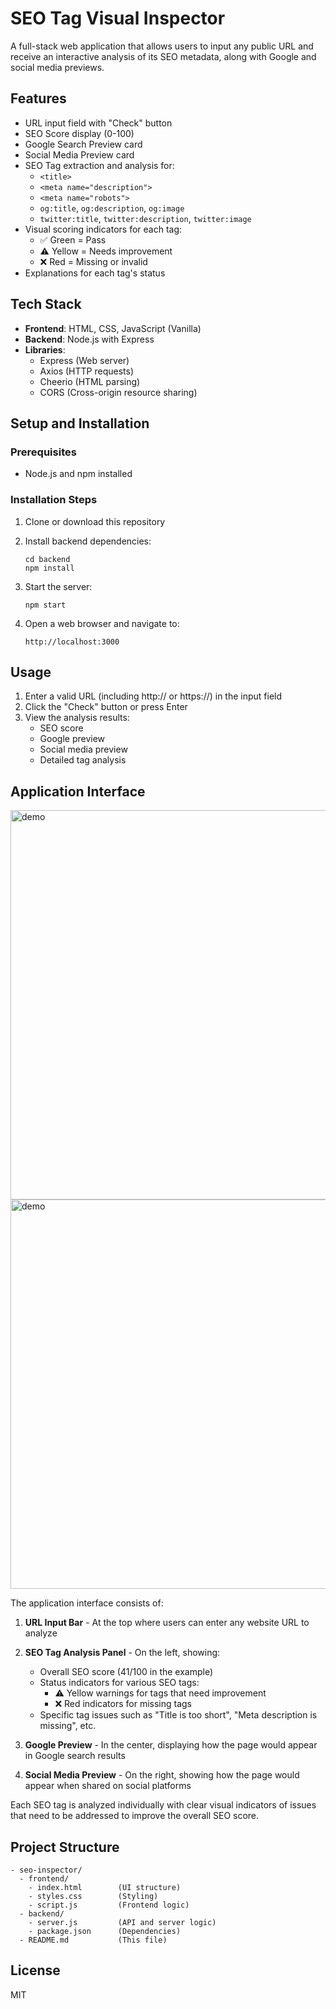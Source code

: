 # SEO Tag Visual Inspector

A full-stack web application that allows users to input any public URL and receive an interactive analysis of its SEO metadata, along with Google and social media previews.

## Features

- URL input field with "Check" button
- SEO Score display (0-100)
- Google Search Preview card
- Social Media Preview card
- SEO Tag extraction and analysis for:
  - `<title>`
  - `<meta name="description">`
  - `<meta name="robots">`
  - `og:title`, `og:description`, `og:image`
  - `twitter:title`, `twitter:description`, `twitter:image`
- Visual scoring indicators for each tag:
  - ✅ Green = Pass
  - ⚠️ Yellow = Needs improvement
  - ❌ Red = Missing or invalid
- Explanations for each tag's status

## Tech Stack

- **Frontend**: HTML, CSS, JavaScript (Vanilla)
- **Backend**: Node.js with Express
- **Libraries**:
  - Express (Web server)
  - Axios (HTTP requests)
  - Cheerio (HTML parsing)
  - CORS (Cross-origin resource sharing)

## Setup and Installation

### Prerequisites
- Node.js and npm installed

### Installation Steps

1. Clone or download this repository
2. Install backend dependencies:
   ```
   cd backend
   npm install
   ```

3. Start the server:
   ```
   npm start
   ```

4. Open a web browser and navigate to:
   ```
   http://localhost:3000
   ```

## Usage

1. Enter a valid URL (including http:// or https://) in the input field
2. Click the "Check" button or press Enter
3. View the analysis results:
   - SEO score
   - Google preview
   - Social media preview
   - Detailed tag analysis

## Application Interface

<img width="623" alt="demo" src="https://github.com/user-attachments/assets/a5895d5f-95ea-4862-be40-4d11df7a981e" />

<img width="623" alt="demo" src="https://github.com/user-attachments/assets/4c7530e5-d221-4dd4-bf4c-7ba0ead11985" />

The application interface consists of:

1. **URL Input Bar** - At the top where users can enter any website URL to analyze

2. **SEO Tag Analysis Panel** - On the left, showing:
   - Overall SEO score (41/100 in the example)
   - Status indicators for various SEO tags:
     - ⚠️ Yellow warnings for tags that need improvement
     - ❌ Red indicators for missing tags
   - Specific tag issues such as "Title is too short", "Meta description is missing", etc.

3. **Google Preview** - In the center, displaying how the page would appear in Google search results

4. **Social Media Preview** - On the right, showing how the page would appear when shared on social platforms

Each SEO tag is analyzed individually with clear visual indicators of issues that need to be addressed to improve the overall SEO score.

## Project Structure

```
- seo-inspector/
  - frontend/
    - index.html        (UI structure)
    - styles.css        (Styling)
    - script.js         (Frontend logic)
  - backend/
    - server.js         (API and server logic)
    - package.json      (Dependencies)
  - README.md           (This file)
```

## License

MIT
